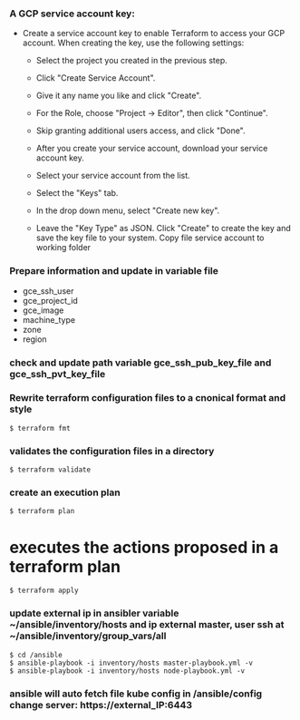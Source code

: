 ### A GCP service account key:
- Create a service account key to enable Terraform to access your GCP account. When creating the key, use the following settings:
    + Select the project you created in the previous step.
    + Click "Create Service Account".
    + Give it any name you like and click "Create".
    + For the Role, choose "Project -> Editor", then click "Continue".
    + Skip granting additional users access, and click "Done".
    + After you create your service account, download your service account key.

    + Select your service account from the list.
    + Select the "Keys" tab.
    + In the drop down menu, select "Create new key".
    + Leave the "Key Type" as JSON.
Click "Create" to create the key and save the key file to your system.
Copy file service account to working folder
### Prepare information and update in variable file
- gce_ssh_user
- gce_project_id
- gce_image
- machine_type
- zone
- region
### check and update path variable gce_ssh_pub_key_file and gce_ssh_pvt_key_file
### Rewrite terraform configuration files to a cnonical format and style
```
$ terraform fmt
```
### validates the configuration files in a directory
```
$ terraform validate
```
### create an execution plan
```
$ terraform plan
```
# executes the actions proposed in a terraform plan
```
$ terraform apply
```
### update external ip in ansibler variable ~/ansible/inventory/hosts and ip external master, user ssh at ~/ansible/inventory/group_vars/all
```
$ cd /ansible
$ ansible-playbook -i inventory/hosts master-playbook.yml -v
$ ansible-playbook -i inventory/hosts node-playbook.yml -v
```
### ansible will auto fetch file kube config in /ansible/config change server: https://external_IP:6443